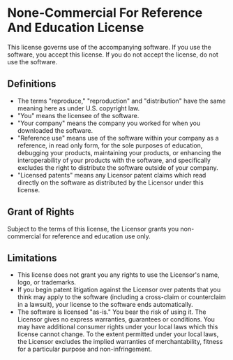 # None-Commercial For Reference And Education License

This license governs use of the accompanying software. If you use the software, you accept this license. If you do not accept the license, do not use the software.

## Definitions

- The terms "reproduce," "reproduction" and "distribution" have the same meaning here as under U.S. copyright law.
- "You" means the licensee of the software.
- "Your company" means the company you worked for when you downloaded the software.
- "Reference use" means use of the software within your company as a reference, in read only form, for the sole purposes of education, debugging your products, maintaining your products, or enhancing the interoperability of your products with the software, and specifically excludes the right to distribute the software outside of your company.
- "Licensed patents" means any Licensor patent claims which read directly on the software as distributed by the Licensor under this license.

## Grant of Rights

Subject to the terms of this license, the Licensor grants you non-commercial for reference and education use only.

## Limitations

- This license does not grant you any rights to use the Licensor's name, logo, or trademarks.
- If you begin patent litigation against the Licensor over patents that you think may apply to the software (including a cross-claim or counterclaim in a lawsuit), your license to the software ends automatically.
- The software is licensed "as-is." You bear the risk of using it. The Licensor gives no express warranties, guarantees or conditions. You may have additional consumer rights under your local laws which this license cannot change. To the extent permitted under your local laws, the Licensor excludes the implied warranties of merchantability, fitness for a particular purpose and non-infringement.
